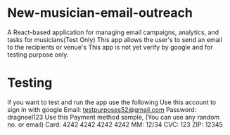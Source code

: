 # New-musician-email-outreach
A React-based application for managing email campaigns, analytics, and tasks for musicians(Test Only)
This app allows the user's to send an email to the recipients or venue's
This app is not yet verify by google and for testing purpose only.
# Testing
if you want to test and run the app use the following
Use this account to sign in with google
Email: testpurposes52@gmail.com
Password: dragneel123
Use this Payment method sample, (You can use any random no. or email)
Card: 4242 4242 4242 4242
MM: 12/34
CVC: 123
ZIP: 12345
